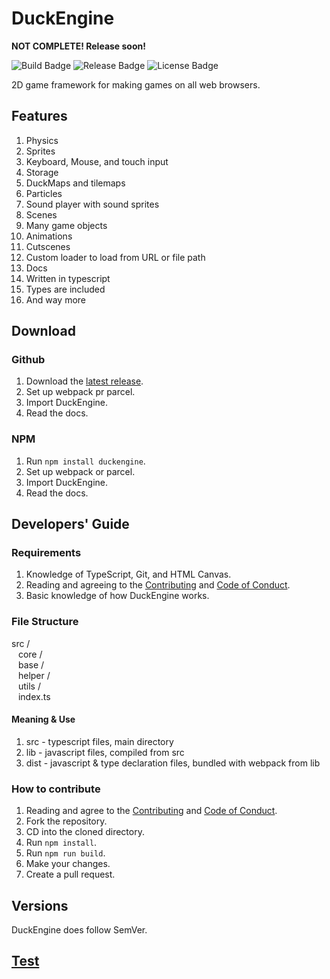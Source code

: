 # DuckEngine

**NOT COMPLETE! Release soon!**

![Build Badge](https://img.shields.io/github/workflow/status/ksplatdev/DuckEngine/CodeQL?style=flat-square)
![Release Badge](https://img.shields.io/github/v/release/ksplatdev/DuckEngine?style=flat-square)
![License Badge](https://img.shields.io/github/license/ksplatdev/DuckEngine?label=license&style=flat-square)

2D game framework for making games on all web browsers.

## Features

1. Physics
2. Sprites
3. Keyboard, Mouse, and touch input
4. Storage
5. DuckMaps and tilemaps
6. Particles
7. Sound player with sound sprites
8. Scenes
9. Many game objects
10. Animations
11. Cutscenes
12. Custom loader to load from URL or file path
13. Docs
14. Written in typescript
15. Types are included
16. And way more

## Download

### Github

1. Download the [latest release](https://github.com/ksplatdev/DuckEngine/releases/latest).
2. Set up webpack pr parcel.
3. Import DuckEngine.
4. Read the docs.

### NPM

1. Run `npm install duckengine`.
2. Set up webpack or parcel.
3. Import DuckEngine.
4. Read the docs.

## Developers' Guide

### Requirements

1. Knowledge of TypeScript, Git, and HTML Canvas.
2. Reading and agreeing to the [Contributing](CONTRIBUTING.md) and [Code of Conduct](CODE_OF_CONDUCT.md).
3. Basic knowledge of how DuckEngine works.

### File Structure

src / \
&ensp; core / \
&ensp; base / \
&ensp; helper / \
&ensp; utils / \
&ensp; index.ts

#### Meaning & Use

1. src - typescript files, main directory
2. lib - javascript files, compiled from src
3. dist - javascript & type declaration files, bundled with webpack from lib

### How to contribute

1. Reading and agree to the [Contributing](CONTRIBUTING.md) and [Code of Conduct](CODE_OF_CONDUCT.md).
2. Fork the repository.
3. CD into the cloned directory.
4. Run `npm install`.
5. Run `npm run build`.
6. Make your changes.
7. Create a pull request.

## Versions

DuckEngine does follow SemVer.

## [Test](https://codesandbox.io/s/duckengine-test-7gfbt?file=/src/scene.js:266-269)
